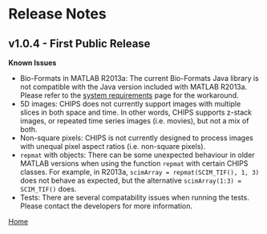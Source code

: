 Release Notes
=======================================

<h2>v1.0.4 - First Public Release</h2>

**Known Issues**

   + Bio-Formats in MATLAB R2013a: The current Bio-Formats Java library is not compatible with the Java version included with MATLAB R2013a.  Please refer to the [system requirements](system_requirements.html) page for the workaround.
   + 5D images: CHIPS does not currently support images with multiple slices in both space and time.  In other words, CHIPS supports z-stack images, or repeated time series images (i.e. movies), but not a mix of both.
   + Non-square pixels: CHIPS is not currently designed to process images with unequal pixel aspect ratios (i.e. non-square pixels).
   + `repmat` with objects: There can be some unexpected behaviour in older MATLAB versions when using the function `repmat` with certain CHIPS classes.  For example, in R2013a, `scimArray = repmat(SCIM_TIF(), 1, 3)` does not behave as expected, but the alternative `scimArray(1:3) = SCIM_TIF()` does.
   + Tests: There are several compatability issues when running the tests. Please contact the developers for more information.

[Home](./index.html)

